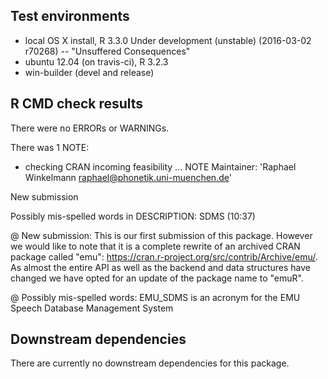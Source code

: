 ## Test environments
* local OS X install, R 3.3.0 Under development (unstable) (2016-03-02 r70268) -- "Unsuffered Consequences"
* ubuntu 12.04 (on travis-ci), R 3.2.3
* win-builder (devel and release)

## R CMD check results
There were no ERRORs or WARNINGs.

There was 1 NOTE:

* checking CRAN incoming feasibility ... NOTE
Maintainer: 'Raphael Winkelmann <raphael@phonetik.uni-muenchen.de>'

New submission

Possibly mis-spelled words in DESCRIPTION:
  SDMS (10:37)

@ New submission: This is our first submission of this package. However we would like to note that it is 
a complete rewrite of an archived CRAN package called "emu": 
https://cran.r-project.org/src/contrib/Archive/emu/. As
almost the entire API as well as the backend and data structures have changed we have 
opted for an update of the package name to "emuR".

@ Possibly mis-spelled words: EMU_SDMS is an acronym for the EMU Speech Database Management System


## Downstream dependencies
There are currently no downstream dependencies for this package.